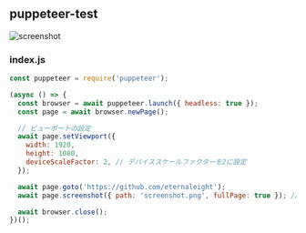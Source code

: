 ## puppeteer-test
![screenshot](https://github.com/eternaleight/puppteer-test/assets/96198088/27ea23c9-847d-4ef6-a53d-8e0d0ea6741e)

### index.js
```js
const puppeteer = require('puppeteer');

(async () => {
  const browser = await puppeteer.launch({ headless: true });
  const page = await browser.newPage();

  // ビューポートの設定
  await page.setViewport({
    width: 1920,
    height: 1080,
    deviceScaleFactor: 2, // デバイススケールファクターを2に設定
  });

  await page.goto('https://github.com/eternaleight');
  await page.screenshot({ path: 'screenshot.png', fullPage: true }); // fullPageオプションで全体のスクリーンショットを取得

  await browser.close();
})();
```
